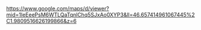 https://www.google.com/maps/d/viewer?mid=1IeEeePsM6WTLQaTqnlChq5SJxAo0XYP3&ll=46.657414961067445%2C1.9809516626199866&z=6

